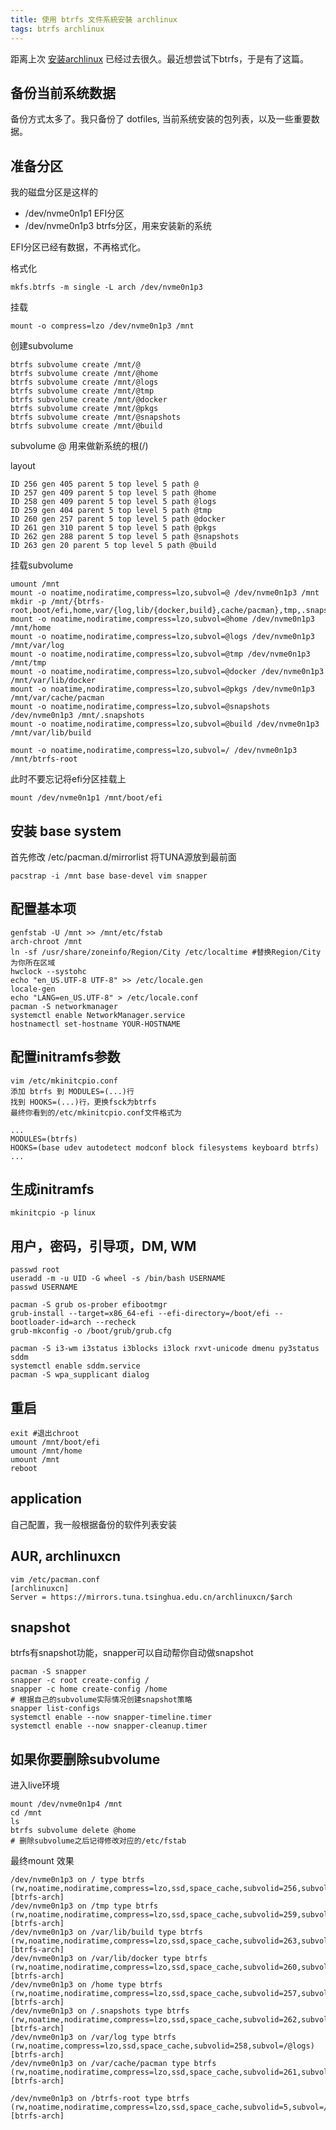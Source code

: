 ```yaml
---
title: 使用 btrfs 文件系統安裝 archlinux
tags: btrfs archlinux
---
```


距离上次 [安装archlinux][install-arch] 已经过去很久。最近想尝试下btrfs，于是有了这篇。

<!--more-->

## 备份当前系统数据
备份方式太多了。我只备份了 dotfiles, 当前系统安装的包列表，以及一些重要数据。

## 准备分区
我的磁盘分区是这样的

- /dev/nvme0n1p1	EFI分区
- /dev/nvme0n1p3	btrfs分区，用来安装新的系统

EFI分区已经有数据，不再格式化。

格式化
```
mkfs.btrfs -m single -L arch /dev/nvme0n1p3
```
挂载
```
mount -o compress=lzo /dev/nvme0n1p3 /mnt
```
创建subvolume
```
btrfs subvolume create /mnt/@
btrfs subvolume create /mnt/@home
btrfs subvolume create /mnt/@logs
btrfs subvolume create /mnt/@tmp
btrfs subvolume create /mnt/@docker
btrfs subvolume create /mnt/@pkgs
btrfs subvolume create /mnt/@snapshots
btrfs subvolume create /mnt/@build
```
subvolume @ 用来做新系统的根(/)

layout

```
ID 256 gen 405 parent 5 top level 5 path @
ID 257 gen 409 parent 5 top level 5 path @home
ID 258 gen 409 parent 5 top level 5 path @logs
ID 259 gen 404 parent 5 top level 5 path @tmp
ID 260 gen 257 parent 5 top level 5 path @docker
ID 261 gen 310 parent 5 top level 5 path @pkgs
ID 262 gen 288 parent 5 top level 5 path @snapshots
ID 263 gen 20 parent 5 top level 5 path @build
```

挂载subvolume
```
umount /mnt
mount -o noatime,nodiratime,compress=lzo,subvol=@ /dev/nvme0n1p3 /mnt
mkdir -p /mnt/{btrfs-root,boot/efi,home,var/{log,lib/{docker,build},cache/pacman},tmp,.snapshots}
mount -o noatime,nodiratime,compress=lzo,subvol=@home /dev/nvme0n1p3 /mnt/home
mount -o noatime,nodiratime,compress=lzo,subvol=@logs /dev/nvme0n1p3 /mnt/var/log
mount -o noatime,nodiratime,compress=lzo,subvol=@tmp /dev/nvme0n1p3 /mnt/tmp
mount -o noatime,nodiratime,compress=lzo,subvol=@docker /dev/nvme0n1p3 /mnt/var/lib/docker
mount -o noatime,nodiratime,compress=lzo,subvol=@pkgs /dev/nvme0n1p3 /mnt/var/cache/pacman
mount -o noatime,nodiratime,compress=lzo,subvol=@snapshots /dev/nvme0n1p3 /mnt/.snapshots
mount -o noatime,nodiratime,compress=lzo,subvol=@build /dev/nvme0n1p3 /mnt/var/lib/build

mount -o noatime,nodiratime,compress=lzo,subvol=/ /dev/nvme0n1p3 /mnt/btrfs-root
```
此时不要忘记将efi分区挂载上
```
mount /dev/nvme0n1p1 /mnt/boot/efi
```

## 安装 base system
首先修改 /etc/pacman.d/mirrorlist 将TUNA源放到最前面
```
pacstrap -i /mnt base base-devel vim snapper
```

## 配置基本项 
```
genfstab -U /mnt >> /mnt/etc/fstab
arch-chroot /mnt
ln -sf /usr/share/zoneinfo/Region/City /etc/localtime #替换Region/City为你所在区域
hwclock --systohc
echo "en_US.UTF-8 UTF-8" >> /etc/locale.gen
locale-gen
echo "LANG=en_US.UTF-8" > /etc/locale.conf
pacman -S networkmanager
systemctl enable NetworkManager.service
hostnamectl set-hostname YOUR-HOSTNAME
```
## 配置initramfs参数
```
vim /etc/mkinitcpio.conf
添加 btrfs 到 MODULES=(...)行
找到 HOOKS=(...)行，更换fsck为btrfs
最终你看到的/etc/mkinitcpio.conf文件格式为

...
MODULES=(btrfs)
HOOKS=(base udev autodetect modconf block filesystems keyboard btrfs)
...

```

## 生成initramfs
```
mkinitcpio -p linux
```
## 用户，密码，引导项，DM, WM
```
passwd root
useradd -m -u UID -G wheel -s /bin/bash USERNAME
passwd USERNAME

pacman -S grub os-prober efibootmgr
grub-install --target=x86_64-efi --efi-directory=/boot/efi --bootloader-id=arch --recheck
grub-mkconfig -o /boot/grub/grub.cfg

pacman -S i3-wm i3status i3blocks i3lock rxvt-unicode dmenu py3status sddm
systemctl enable sddm.service
pacman -S wpa_supplicant dialog
```

## 重启
```
exit #退出chroot
umount /mnt/boot/efi
umount /mnt/home
umount /mnt
reboot
```
## application
自己配置，我一般根据备份的软件列表安装

## AUR, archlinuxcn
```
vim /etc/pacman.conf
[archlinuxcn]
Server = https://mirrors.tuna.tsinghua.edu.cn/archlinuxcn/$arch
```

## snapshot
btrfs有snapshot功能，snapper可以自动帮你自动做snapshot
```
pacman -S snapper
snapper -c root create-config /
snapper -c home create-config /home
# 根据自己的subvolume实际情况创建snapshot策略
snapper list-configs
systemctl enable --now snapper-timeline.timer
systemctl enable --now snapper-cleanup.timer
```

## 如果你要删除subvolume
进入live环境
```
mount /dev/nvme0n1p4 /mnt
cd /mnt
ls
btrfs subvolume delete @home
# 删除subvolume之后记得修改对应的/etc/fstab
```
最终mount 效果

```
/dev/nvme0n1p3 on / type btrfs (rw,noatime,nodiratime,compress=lzo,ssd,space_cache,subvolid=256,subvol=/@) [btrfs-arch]
/dev/nvme0n1p3 on /tmp type btrfs (rw,noatime,nodiratime,compress=lzo,ssd,space_cache,subvolid=259,subvol=/@tmp) [btrfs-arch]
/dev/nvme0n1p3 on /var/lib/build type btrfs (rw,noatime,nodiratime,compress=lzo,ssd,space_cache,subvolid=263,subvol=/@build) [btrfs-arch]
/dev/nvme0n1p3 on /var/lib/docker type btrfs (rw,noatime,nodiratime,compress=lzo,ssd,space_cache,subvolid=260,subvol=/@docker) [btrfs-arch]
/dev/nvme0n1p3 on /home type btrfs (rw,noatime,nodiratime,compress=lzo,ssd,space_cache,subvolid=257,subvol=/@home) [btrfs-arch]
/dev/nvme0n1p3 on /.snapshots type btrfs (rw,noatime,nodiratime,compress=lzo,ssd,space_cache,subvolid=262,subvol=/@snapshots) [btrfs-arch]
/dev/nvme0n1p3 on /var/log type btrfs (rw,noatime,compress=lzo,ssd,space_cache,subvolid=258,subvol=/@logs) [btrfs-arch]
/dev/nvme0n1p3 on /var/cache/pacman type btrfs (rw,noatime,nodiratime,compress=lzo,ssd,space_cache,subvolid=261,subvol=/@pkgs) [btrfs-arch]

/dev/nvme0n1p3 on /btrfs-root type btrfs (rw,noatime,nodiratime,compress=lzo,ssd,space_cache,subvolid=5,subvol=/) [btrfs-arch]
```



[install-arch]: https://snowfrs.com/2017/01/01/archlinux-for-new-user.html